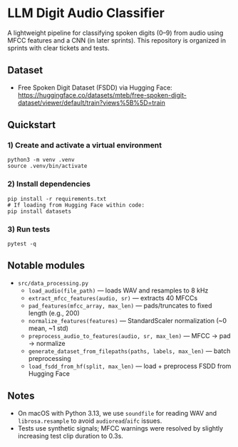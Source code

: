 # LLM Digit Audio Classifier

A lightweight pipeline for classifying spoken digits (0–9) from audio using MFCC features and a CNN (in later sprints). This repository is organized in sprints with clear tickets and tests.

## Dataset
- Free Spoken Digit Dataset (FSDD) via Hugging Face: https://huggingface.co/datasets/mteb/free-spoken-digit-dataset/viewer/default/train?views%5B%5D=train

## Quickstart

### 1) Create and activate a virtual environment
```
python3 -m venv .venv
source .venv/bin/activate
```

### 2) Install dependencies
```
pip install -r requirements.txt
# If loading from Hugging Face within code:
pip install datasets
```

### 3) Run tests
```
pytest -q
```

## Notable modules
- `src/data_processing.py`
  - `load_audio(file_path)` — loads WAV and resamples to 8 kHz
  - `extract_mfcc_features(audio, sr)` — extracts 40 MFCCs
  - `pad_features(mfcc_array, max_len)` — pads/truncates to fixed length (e.g., 200)
  - `normalize_features(features)` — StandardScaler normalization (~0 mean, ~1 std)
  - `preprocess_audio_to_features(audio, sr, max_len)` — MFCC → pad → normalize
  - `generate_dataset_from_filepaths(paths, labels, max_len)` — batch preprocessing
  - `load_fsdd_from_hf(split, max_len)` — load + preprocess FSDD from Hugging Face

## Notes
- On macOS with Python 3.13, we use `soundfile` for reading WAV and `librosa.resample` to avoid `audioread`/`aifc` issues.
- Tests use synthetic signals; MFCC warnings were resolved by slightly increasing test clip duration to 0.3s.